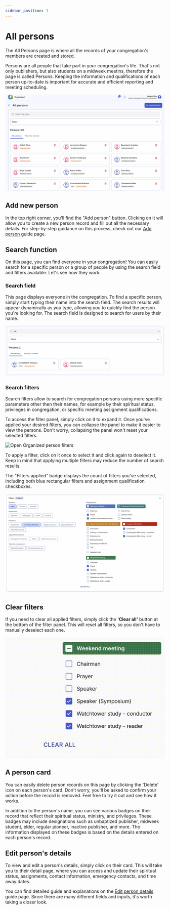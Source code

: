 ```yaml
---
sidebar_position: 1
---
```


# All persons

The All Persons page is where all the records of your congregation's members are created and stored. 

Persons are all people that take part in your congregation's life. That's not only publishers, but also students on a midweek meetins, therefore the page is called Persons. Keeping the information and qualifications of each person up-to-date is important for accurate and efficient reporting and meeting scheduling.

![All persons overview](./img/persons-overview.png)

## Add new person

In the top right corner, you'll find the "Add person" button. Clicking on it will allow you to create a new person record and fill out all the necessary details. For step-by-step guidance on this process, check out our [Add person](./add-person) guide page.

## Search function

On this page, you can find everyone in your congregation! You can easily search for a specific person or a group of people by using the search field and filters available. Let's see how they work:

### Search field

This page displays everyone in the congregation. To find a specific person, simply start typing their name into the search field. The search results will appear dynamically as you type, allowing you to quickly find the person you're looking for. The search field is designed to search for users by their name.

![All persons overview](./img/search-field.png)

### Search filters

Search filters allow to search for congregation persons using more specific parameters other then their names, for example by their spiritual status, privileges in congregation, or specific meeting assignment qualifications. 

To access the filter panel, simply click on it to expand it. Once you've applied your desired filters, you can collapse the panel to make it easier to view the persons. Don't worry, collapsing the panel won't reset your selected filters.

![Open Organized person filters](./img/filter-open.gif)

To apply a filter, click on it once to select it and click again to deselect it. Keep in mind that applying multiple filters may reduce the number of search results.

The "Filters applied" badge displays the count of filters you've selected, including both blue rectangular filters and assignment qualification checkboxes.

![All persons overview](./img/filters.png)

## Clear filters

If you need to clear all applied filters, simply click the **'Clear all'** button at the bottom of the filter panel. This will reset all filters, so you don't have to manually deselect each one.

![Clear all the search filters](./img/clear-all-filters.gif)

## A person card

You can easily delete person records on this page by clicking the 'Delete' icon on each person's card. Don't worry, you'll be asked to confirm your action before the record is removed. Feel free to try it out and see how it works.

In addition to the person's name, you can see various badges on their record that reflect their spiritual status, ministry, and privileges. These badges may include designations such as unbaptized publisher, midweek student, elder, regular pioneer, inactive publisher, and more. The information displayed on these badges is based on the details entered on each person's record.

## Edit person's details

To view and edit a person's details, simply click on their card. This will take you to their detail page, where you can access and update their spiritual status, assignments, contact information, emergency contacts, and time away dates.

You can find detailed guide and explanations on the [Edit person details](./edit-person-details) guide page. Since there are many different fields and inputs, it's worth taking a closer look.